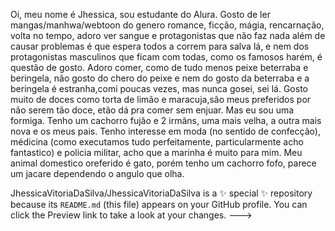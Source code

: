 Oi, meu nome é Jhessica, sou estudante do Alura. 
Gosto de ler mangas/manhwa/webtoon do genero romance, ficção, mágia, rencarnação, volta no tempo, adoro ver sangue e protagonistas que não faz nada além de causar problemas é que espera todos a correm para salva lá, e nem dos protagonistas masculinos que ficam com todas, como os famosos harém, é questão de gosto.
Adoro comer, como de tudo menos peixe beterraba e beringela, não gosto do chero do peixe e nem do gosto da beterraba e a beringela é estranha,comi poucas vezes, mas nunca gosei, sei lá.
Gosto muito de doces como torta de limão e maracuja,são meus preferidos por não serem tão doce, etão dá pra comer sem enjuar. Mas eu sou uma formiga.
Tenho um cachorro fujão e 2 irmãns, uma mais velha, a outra mais nova e os meus pais.
Tenho interesse em moda (no sentido de confecção), médicina (como executamos tudo perfeitamente, particularmente acho fantastico) e policia militar, acho que a marinha é muito para mim. 
Meu animal domestico oreferido é gato, porém tenho um cachorro fofo, parece um jacare dependendo o angulo que olha.

JhessicaVitoriaDaSilva/JhessicaVitoriaDaSilva is a ✨ special ✨ repository because its `README.md` (this file) appears on your GitHub profile.
You can click the Preview link to take a look at your changes.
--->
